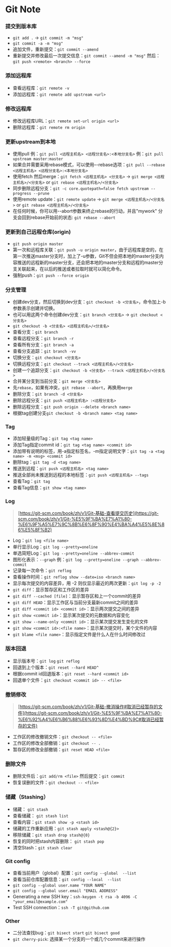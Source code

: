 # Git Note

### 提交到版本库
* `git add .` -> `git commit -m "msg"`
* `git commit -a -m "msg"`
* 追加文件，重新提交：`git commit --amend`
* 重新提交并修改最后一次提交信息：`git commit --amend -m "msg"` 然后：`git push <remote> <branch> --force`

### 添加远程库
* 查看远程库：`git remote -v`
* 添加远程库：`git remote add upstream <url>`

### 修改远程库
* 修改远程库URL：`git remote set-url origin <url>`
* 删除远程库：`git remote rm origin`

### 更新upstream到本地
* 使用pull 例：`git pull <远程主机名> <远程分支名>:<本地分支名>` 例：`git pull upstream master:master`
* 如果合并需要采用rebase模式，可以使用–-rebase选项：`git pull --rebase <远程主机名> <远程分支名>:<本地分支名>`
* 使用fetch 然后merge：`git fetch <远程主机名> <分支名>` -> `git merge <远程主机名>/<分支名>` or `git rebase <远程主机名>/<分支名>`
* 同步删除远程分支：`git -c core.quotepath=false fetch upstream --progress --prune`
* 使用remote update：`git remote update` -> `git merge <远程主机名>/<分支名>` or `git rebase <远程主机名>/<分支名>`
* 在任何时候，你可以用--abort参数来终止rebase的行动，并且"mywork" 分支会回到rebase开始前的状态: `git rebase --abort`

### 更新到自己远程仓库(origin)
* `git push origin master`
* 第一次和远程库关联：`git push -u origin master`，由于远程库是空的，在第一次推送master分支时，加上了-u参数，Git不但会把本地的master分支内容推送的远程新的master分支，还会把本地的master分支和远程的master分支关联起来，在以后的推送或者拉取时就可以简化命令。
* 强制push：`git push --force origin`

### 分支管理
* 创建dev分支，然后切换到dev分支：`git checkout -b <分支名>`，命令加上-b参数表示创建并切换。
* 也可以用这两个命令创建dev分支：`git branch <分支名>` -> `git checkout <分支名>`
* `git checkout -b <分支名> <远程主机名>/<分支名>`
* 查看分支：`git branch`
* 查看远程分支：`git branch -r`
* 查看所有分支：`git branch -a`
* 查看分支追踪：`git branch -vv`
* 切换分支：`git checkout <分支名>`
* 切换远程分支：`git checkout --track <远程主机名>/<分支名>`
* 创建一个追踪分支：`git checkout -b <分支名> --track <远程主机名>/<分支名>`
* 合并某分支到当前分支：`git merge <分支名>`
* 先`rebase`，如果有冲突，`git rebase --abort`，再换用`merge`
* 删除分支：`git branch -d <分支名>`
* 删除远程分支：`git push <远程主机名> :<远程分支名>`
* 删除远程分支：`git push origin --delete <branch name>`
* 根据tag创建分支`git checkout -b <branch name> <tag name>`

### Tag
* 添加轻量级的Tag：`git tag <tag name>`
* 添加Tag指定commit id：`git tag <tag name> <commit id>`
* 添加带有说明的标签，用-a指定标签名，-m指定说明文字：`git tag -a <tag name> -m <msg> <commit id>`
* 删除tag：`git tag -d <tag name>`
* 推送到远程：`git push <远程主机名> <tag name>`
* 推送全部尚未推送到远程的本地标签：`git push <远程主机名> --tags`
* 查看Tag：`git tag`
* 查看Tag信息：`git show <tag name>`

### Log
> [https://git-scm.com/book/zh/v1/Git-基础-查看提交历史](https://git-scm.com/book/zh/v1/Git-%E5%9F%BA%E7%A1%80-%E6%9F%A5%E7%9C%8B%E6%8F%90%E4%BA%A4%E5%8E%86%E5%8F%B2)

* Log：`git log <file name>`
* 单行显示Log：`git log --pretty=oneline`
* 单选简短Log：`git log --pretty=oneline --abbrev-commit`
* 图形化表示：`--graph` 例：`git log --pretty=oneline --graph --abbrev-commit`
* 记录每一次命令：`git reflog`
* 查看操作时间：`git reflog show --date=iso <branch name>`
* 显示每次提交的内容差异，用 -2 则仅显示最近的两次更新：`git log -p -2`
* `git diff`：显示暂存区和工作区的差异
* `git diff --cached [file]`：显示暂存区和上一个commit的差异
* `git diff HEAD`：显示工作区与当前分支最新commit之间的差异
* `git diff <commit id> <commit id>`：显示两次提交之间的差异
* `git show <commit id>`：显示某次提交的元数据和内容变化
* `git show --name-only <commit id>`：显示某次提交发生变化的文件
* `git show <commit id>:<file name>`：显示某次提交时，某个文件的内容
* `git blame <file name>`：显示指定文件是什么人在什么时间修改过

### 版本回退
* 显示版本号：`git log` `git reflog`
* 回退到上个版本：`git reset --hard HEAD^`
* 根据commit id回退版本：`git reset --hard <commit id>`
* 回退单个文件：`git checkout <commit id> -- <file>`

### 撤销修改
> [https://git-scm.com/book/zh/v1/Git-基础-撤消操作#取消已经暂存的文件](https://git-scm.com/book/zh/v1/Git-%E5%9F%BA%E7%A1%80-%E6%92%A4%E6%B6%88%E6%93%8D%E4%BD%9C#取消已经暂存的文件)

* 工作区的修改撤销文件：`git checkout -- <file>`
* 工作区的修改全部撤销：`git checkout -- .`
* 暂存区的修改全部撤销：`git reset HEAD <file>`

### 删除文件
* 删除文件后：`git add/rm <file>` 然后提交：`git commit`
* 恢复误删的文件：`git checkout -- <file>`

### 储藏（Stashing）
* 储藏： `git stash`
* 查看储藏： `git stash list`
* 查看内容：`git stash show -p <stash id>`
* 储藏的工作重新应用：`git stash apply <stash@{2}>`
* 移除储藏：`git stash drop stash@{0}`
* 恢复的同时把stash内容删除： `git stash pop`
* 清空Stash：`git stash clear`

### Git config
* 查看当前用户（global）配置：`git config --global  --list`
* 查看当前仓库配置信息：`git config --local  --list`
* `git config --global user.name "YOUR NAME"`
* `git config --global user.email "EMAIL ADDRESS"`
* Generating a new SSH key：`ssh-keygen -t rsa -b 4096 -C "your_email@example.com"`
* Test SSH connection：`ssh -T git@github.com`

### Other
* 二分法查找bug：`git bisect start` `git bisect good`
* `git cherry-pick`: 选择某一个分支的一个或几个commit来进行操作
